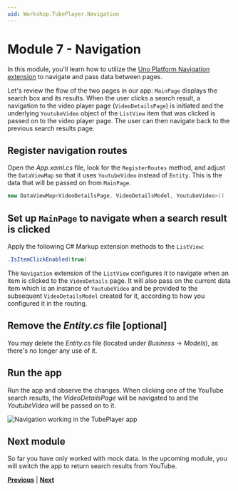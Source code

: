 ```yaml
---
uid: Workshop.TubePlayer.Navigation
---
```


# Module 7 - Navigation

In this module, you'll learn how to utilize the [Uno Platform Navigation extension](xref:Uno.Extensions.Navigation.Overview) to navigate and pass data between pages.

Let's review the flow of the two pages in our app: `MainPage` displays the search box and its results. When the user clicks a search result, a navigation to the video player page (`VideoDetailsPage`) is initiated and the underlying `YoutubeVideo` object of the `ListView` item that was clicked is passed on to the video player page.
The user can then navigate back to the previous search results page.

## Register navigation routes

Open the *App.xaml.cs* file, look for the `RegisterRoutes` method, and adjust the `DataViewMap` so that it uses `YoutubeVideo` instead of `Entity`. This is the data that will be passed on from `MainPage`.

```csharp
new DataViewMap<VideoDetailsPage, VideoDetailsModel, YoutubeVideo>()
```

## Set up `MainPage` to navigate when a search result is clicked

Apply the following C# Markup extension methods to the `ListView`:

```csharp
.IsItemClickEnabled(true)
```
    
The `Navigation` extension of the `ListView` configures it to navigate when an item is clicked to the `VideoDetails` page. It will also pass on the current data item which is an instance of `YoutubeVideo` and be provided to the subsequent `VideoDetailsModel` created for it, according to how you configured it in the routing.  

## Remove the *Entity.cs* file [optional]

You may delete the *Entity.cs* file (located under *Business* → *Models*), as there's no longer any use of it.

## Run the app

Run the app and observe the changes. When clicking one of the YouTube search results, the *VideoDetailsPage* will be navigated to and the *YoutubeVideo* will be passed on to it.

![Navigation working in the TubePlayer app](ui-output.gif)

## Next module

So far you have only worked with mock data. In the upcoming module, you will switch the app to return search results from YouTube.

**[Previous](xref:Workshop.TubePlayer.ThemeOverrides "Theme overrides")** | **[Next](xref:Workshop.TubePlayer.ApiEndpoints "Add API endpoints")**